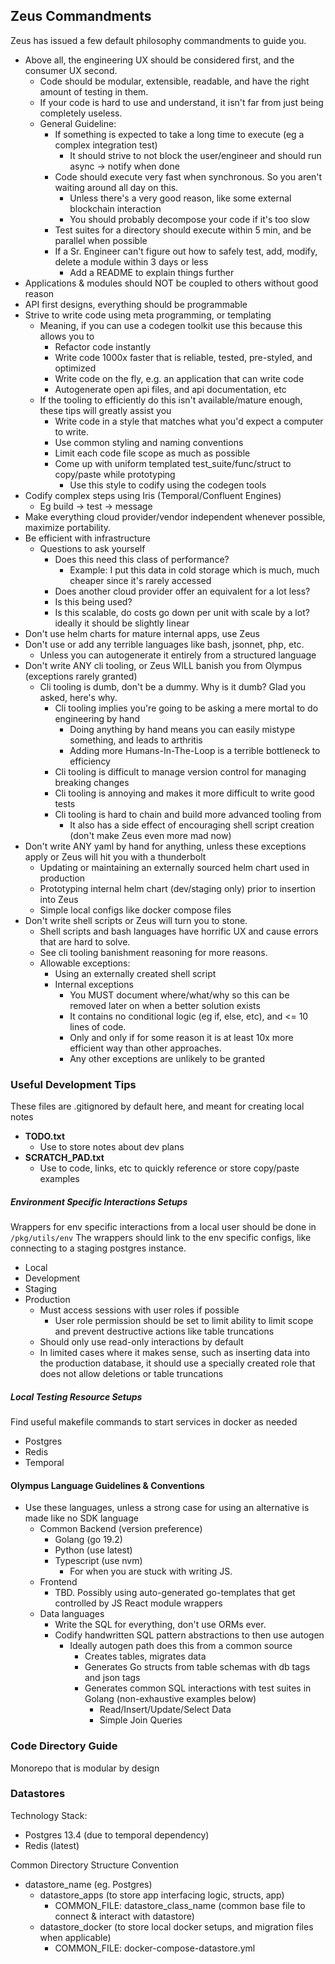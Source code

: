 ## Zeus Commandments

Zeus has issued a few default philosophy commandments to guide you.

* Above all, the engineering UX should be considered first, and the consumer UX second.
  * Code should be modular, extensible, readable, and have the right amount of testing in them.
  * If your code is hard to use and understand, it isn't far from just being completely useless.
  * General Guideline:
    * If something is expected to take a long time to execute (eg a complex integration test)
      * It should strive to not block the user/engineer and should run async -> notify when done
    * Code should execute very fast when synchronous. So you aren't waiting around all day on this.
      * Unless there's a very good reason, like some external blockchain interaction
      * You should probably decompose your code if it's too slow
    * Test suites for a directory should execute within 5 min, and be parallel when possible
    * If a Sr. Engineer can't figure out how to safely test, add, modify, delete a module within 3 days or less
        * Add a README to explain things further
* Applications & modules should NOT be coupled to others without good reason
* API first designs, everything should be programmable
* Strive to write code using meta programming, or templating
    * Meaning, if you can use a codegen toolkit use this because this allows you to
        * Refactor code instantly
        * Write code 1000x faster that is reliable, tested, pre-styled, and optimized
        * Write code on the fly, e.g. an application that can write code
        * Autogenerate open api files, and api documentation, etc
    * If the tooling to efficiently do this isn't available/mature enough, these tips will greatly assist you
        * Write code in a style that matches what you'd expect a computer to write.
        * Use common styling and naming conventions
        * Limit each code file scope as much as possible
        * Come up with uniform templated test_suite/func/struct to copy/paste while prototyping
            * Use this style to codify using the codegen tools
* Codify complex steps using Iris (Temporal/Confluent Engines)
    * Eg build -> test -> message
* Make everything cloud provider/vendor independent whenever possible, maximize portability.
* Be efficient with infrastructure
  * Questions to ask yourself
    * Does this need this class of performance? 
      * Example: I put this data in cold storage which is much, much cheaper since it's rarely accessed
    * Does another cloud provider offer an equivalent for a lot less?
    * Is this being used? 
    * Is this scalable, do costs go down per unit with scale by a lot? ideally it should be slightly linear
* Don't use helm charts for mature internal apps, use Zeus
* Don't use or add any terrible languages like bash, jsonnet, php, etc.
    * Unless you can autogenerate it entirely from a structured language
* Don't write ANY cli tooling, or Zeus WILL banish you from Olympus (exceptions rarely granted)
    * Cli tooling is dumb, don't be a dummy. Why is it dumb? Glad you asked, here's why.
        * Cli tooling implies you're going to be asking a mere mortal to do engineering by hand
            * Doing anything by hand means you can easily mistype something, and leads to arthritis
            * Adding more Humans-In-The-Loop is a terrible bottleneck to efficiency
        * Cli tooling is difficult to manage version control for managing breaking changes
        * Cli tooling is annoying and makes it more difficult to write good tests
        * Cli tooling is hard to chain and build more advanced tooling from
            * It also has a side effect of encouraging shell script creation (don't make Zeus even more mad now)
* Don't write ANY yaml by hand for anything, unless these exceptions apply or Zeus will hit you with a thunderbolt
    * Updating or maintaining an externally sourced helm chart used in production
    * Prototyping internal helm chart (dev/staging only) prior to insertion into Zeus
    * Simple local configs like docker compose files
* Don't write shell scripts or Zeus will turn you to stone.
    * Shell scripts and bash languages have horrific UX and cause errors that are hard to solve.
    * See cli tooling banishment reasoning for more reasons.
    * Allowable exceptions:
        * Using an externally created shell script
        * Internal exceptions
            * You MUST document where/what/why so this can be removed later on when a better solution exists
            * It contains no conditional logic (eg if, else, etc), and <= 10 lines of code.
            * Only and only if for some reason it is at least 10x more efficient way than other approaches.
            * Any other exceptions are unlikely to be granted 

### Useful Development Tips

These files are .gitignored by default here, and meant for creating local notes

* ****TODO.txt****
    * Use to store notes about dev plans
* ****SCRATCH_PAD.txt****
    * Use to code, links, etc to quickly reference or store copy/paste examples

##### Environment Specific Interactions Setups

Wrappers for env specific interactions from a local user should be done in `/pkg/utils/env`
The wrappers should link to the env specific configs, like connecting to a staging postgres instance.

* Local
* Development
* Staging
* Production
    * Must access sessions with user roles if possible
        * User role permission should be set to limit ability to limit scope and prevent destructive actions like table truncations
    * Should only use read-only interactions by default
    * In limited cases where it makes sense, such as inserting data into the production database, it should use a specially created role that does not allow deletions or table truncations

##### Local Testing Resource Setups

Find useful makefile commands to start services in docker as needed

* Postgres
* Redis
* Temporal

#### Olympus Language Guidelines & Conventions

* Use these languages, unless a strong case for using an alternative is made like no SDK language
    * Common Backend (version preference)
        * Golang (go 19.2)
        * Python (use latest)
        * Typescript (use nvm)
            * For when you are stuck with writing JS.
    * Frontend
        * TBD. Possibly using auto-generated go-templates that get controlled by JS React module wrappers
    * Data languages
        * Write the SQL for everything, don't use ORMs ever.
        * Codify handwritten SQL pattern abstractions to then use autogen
            * Ideally autogen path does this from a common source
                * Creates tables, migrates data
                * Generates Go structs from table schemas with db tags and json tags
                * Generates common SQL interactions with test suites in Golang (non-exhaustive examples below)
                    * Read/Insert/Update/Select Data
                    * Simple Join Queries

### Code Directory Guide ###

Monorepo that is modular by design

### Datastores

Technology Stack:

* Postgres 13.4 (due to temporal dependency)
* Redis (latest)

Common Directory Structure Convention

* datastore_name (eg. Postgres)
    * datastore_apps (to store app interfacing logic, structs, app)
        * COMMON_FILE: datastore_class_name (common base file to connect & interact with datastore)
    * datastore_docker (to store local docker setups, and migration files when applicable)
        * COMMON_FILE: docker-compose-datastore.yml
